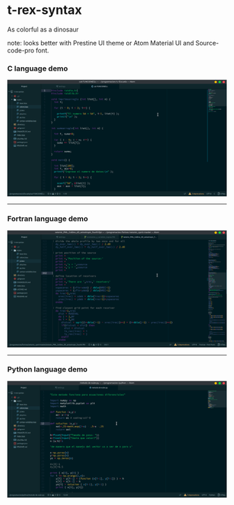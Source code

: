 # t-rex-syntax
As colorful as a dinosaur

note: looks better with Prestine UI theme or Atom Material UI
and Source-code-pro font.

### C language demo

![Screenshot](https://raw.githubusercontent.com/Angelpacman/t-rex-syntax/master/c.png)

---

### Fortran language demo

![Screenshot](https://raw.githubusercontent.com/Angelpacman/t-rex-syntax/master/fortran.png)

---

### Python language demo

![Screenshot](https://raw.githubusercontent.com/Angelpacman/t-rex-syntax/master/python.png)
